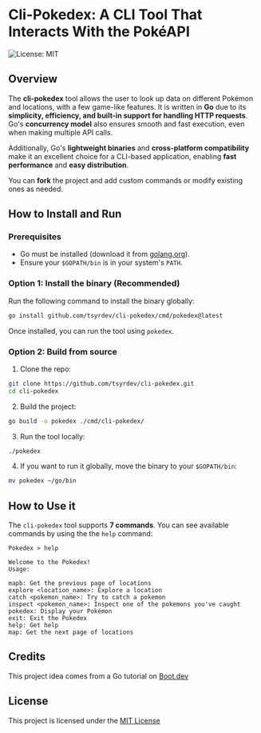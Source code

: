 # Cli-Pokedex: A CLI Tool That Interacts With the PokéAPI
![License: MIT](https://img.shields.io/badge/License-MIT-red.svg)
## Overview

The **cli-pokedex** tool allows the user to look up data on different Pokémon and locations, with a few game-like features. 
It is written in **Go** due to its **simplicity, efficiency, and built-in support for handling HTTP requests**. Go's **concurrency model** also ensures smooth and fast execution,
even when making multiple API calls.

Additionally, Go's **lightweight binaries** and **cross-platform compatibility** make it an excellent choice for a CLI-based application,
enabling **fast performance** and **easy distribution**.

You can **fork** the project and add custom commands or modify existing ones as needed.

## How to Install and Run 

### Prerequisites
- Go must be installed (download it from [golang.org](https://go.dev/dl/)).
- Ensure your `$GOPATH/bin` is in your system's `PATH`.
  
### **Option 1: Install the binary (Recommended)**
Run the following command to install the binary globally: 
```sh
go install github.com/tsyrdev/cli-pokedex/cmd/pokedex@latest
```
Once installed, you can run the tool using `pokedex`.

### **Option 2: Build from source**
1. Clone the repo:
```sh
git clone https://github.com/tsyrdev/cli-pokedex.git
cd cli-pokedex
```
2. Build the project:
```sh
go build -o pokedex ./cmd/cli-pokedex/
```
3. Run the tool locally:
```sh
./pokedex
```
4. If you want to run it globally, move the binary to your `$GOPATH/bin`:
```sh
mv pokedex ~/go/bin
```

## How to Use it 

The `cli-pokedex` tool supports **7 commands**. You can see available commands by using the the `help` command: 
```
Pokedex > help

Welcome to the Pokedex!
Usage:

mapb: Get the previous page of locations
explore <location_name>: Explore a location
catch <pokemon_name>: Try to catch a pokemon
inspect <pokemon_name>: Inspect one of the pokemons you've caught
pokedex: Display your Pokémon
exit: Exit the Pokedex
help: Get help
map: Get the next page of locations
```

## Credits 

This project idea comes from a Go tutorial on [Boot.dev](https://www.boot.dev/tracks/backend)

## License 

This project is licensed under the [MIT License](LICENSE)
